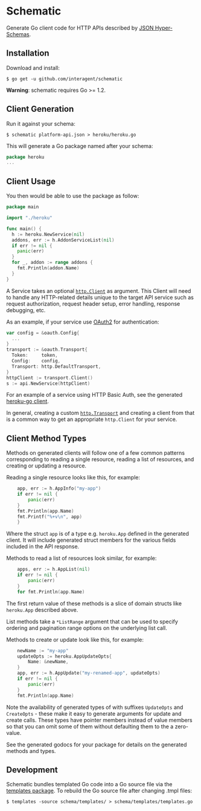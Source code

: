 # Schematic

Generate Go client code for HTTP APIs described by [JSON Hyper-Schemas](http://json-schema.org/latest/json-schema-hypermedia.html).

## Installation

Download and install:

```console
$ go get -u github.com/interagent/schematic
```

**Warning**: schematic requires Go >= 1.2.

## Client Generation

Run it against your schema:

```console
$ schematic platform-api.json > heroku/heroku.go
```

This will generate a Go package named after your schema:

```go
package heroku
...
```

## Client Usage

You then would be able to use the package as follow:

```go
package main

import "./heroku"

func main() {
  h := heroku.NewService(nil)
  addons, err := h.AddonServiceList(nil)
  if err != nil {
    panic(err)
  }
  for _, addon := range addons {
    fmt.Println(addon.Name)
  }
}
```

A Service takes an optional [`http.Client`](http://golang.org/pkg/net/http/#Client)
as argument. This Client will need to handle any HTTP-related details
unique to the target API service such as request authorization, request
header setup, error handling, response debugging, etc.

As an example, if your service use [OAuth2](http://code.google.com/p/goauth2/)
for authentication:

```go
var config = &oauth.Config{
  ...
}
transport := &oauth.Transport{
  Token:     token,
  Config:    config,
  Transport: http.DefaultTransport,
}
httpClient := transport.Client()
s := api.NewService(httpClient)
```

For an example of a service using HTTP Basic Auth, see the generated
[heroku-go client](https://github.com/cyberdelia/heroku-go/blob/master/v3/transport.go).

In general, creating a custom [`http.Transport`](http://golang.org/pkg/net/http/#Transport)
and creating a client from that is a common way to get an appropriate
`http.Client` for your service.

## Client Method Types

Methods on generated clients will follow one of a few common patterns
corresponding to reading a single resource, reading a list of resources,
and creating or updating a resource.

Reading a single resource looks like this, for example:

```go
    app, err := h.AppInfo("my-app")
    if err != nil {
        panic(err)
    }
    fmt.Println(app.Name)
    fmt.Printf("%+v\n", app)
    }
```

Where the struct `app` is of a type e.g. `heroku.App` defined in the
generated client. It will include generated struct members for the
various fields included in the API response.

Methods to read a list of resources look similar, for example:

```go
    apps, err := h.AppList(nil)
    if err != nil {
        panic(err)
    }
    for fmt.Println(app.Name)
```

The first return value of these methods is a slice of domain structs
like `heroku.App` described above.

List methods take a `*ListRange` argument that can be used to specify
ordering and pagination range options on the underlying list call.

Methods to create or update look like this, for example:

```go
    newName := "my-app"
    updateOpts := heroku.AppUpdateOpts{
        Name: &newName,
    }
    app, err := h.AppUpdate("my-renamed-app", updateOpts)
    if err != nil {
        panic(err)
    }
    fmt.Println(app.Name)
```

Note the availability of generated types of with suffixes `UpdateOpts`
and `CreateOpts` - these make it easy to generate arguments for update
and create calls. These types have pointer members instead of value
members so that you can omit some of them without defaulting them to
the a zero-value.

See the generated godocs for your package for details on the generated
methods and types.

## Development

Schematic bundles templated Go code into a Go source file via the
[templates package](https://github.com/cyberdelia/templates). To rebuild
the Go source file after changing .tmpl files:

```console
$ templates -source schema/templates/ > schema/templates/templates.go
```
